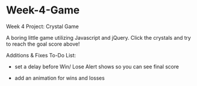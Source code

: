 # Week-4-Game
Week 4 Project: Crystal Game 

A boring little game utilizing Javascript and jQuery.
Click the crystals and try to reach the goal score above!

Additions & Fixes To-Do List:
* set a delay before Win/ Lose Alert shows so you can see final score

* add an animation for wins and losses
